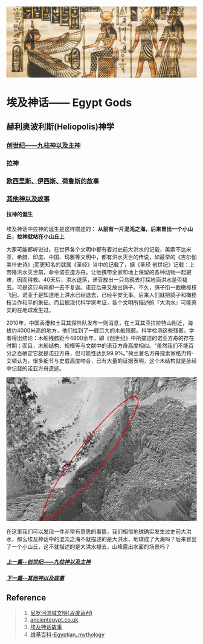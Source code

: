 ![背景图](../../blog_imgs/egypt_bg.jpeg)

#  埃及神话—— Egypt Gods

## 赫利奥波利斯(**Heliopolis**)神学
### [创世纪——九柱神以及主神](Egypt_Gods_1-genesis.md)
###  拉神
### [欧西里斯、伊西斯、荷鲁斯的故事](Egypt_Gods_3-osiris.md)
### [其他神以及故事](Egypt_Gods_4-othergods.md)

#### 拉神的诞生
埃及神话中拉神的诞生是这样描述的：
**从前有一片混沌之海，后来冒出一个小山丘，拉神就站在小山丘上**

大家可能都听说过，在世界各个文明中都有着对史前大洪水的记载，美索不达米亚、希腊、印度、中国、玛雅等文明中，都有洪水灭世的传说，如最早的《吉尔伽美什史诗》;而更知名的就属《圣经》当中的记载了，据《圣经 创世纪》记载：上帝降洪水灭世前，命令诺亚造方舟，让他携带全家和地上保留的各种动物一起避难，因而得救。40天后，洪水退落，诺亚放出一只乌鸦去打探地面洪水是否褪去。可是这只乌鸦却一去不复返。诺亚后来又放出鸽子。不久，鸽子衔一截橄榄枝飞回。诺亚于是知道地上洪水已经退去，已经平安无事。后来人们就把鸽子和橄榄枝当作和平的象征。而且据现代科学家考证，各个文明所描述的『大洪水』可能真实的在地球发生过。

2010年，中国香港和土耳其探险队发布一则消息，在土耳其亚拉拉特山附近，海拔约4000米高的地方，他们找到了一艘巨大的木船残骸。科学检测这些残骸，学者得出结论：木船残骸距今4800余年，即《创世纪》中所描述的诺亚方舟的存在时期；而且，木船结构、规模等与文献中的诺亚方舟高度相似。“虽然我们不能百分之百确定它就是诺亚方舟，但可能性达到99.9%。”荷兰著名方舟探索家格力特·艾顿认为，很多细节与史载高度吻合，已有大量的证据表明，这个木结构就是圣经中记载的诺亚方舟遗迹。

![科考队发现的疑似诺亚方舟遗迹](../../blog_imgs/egypt_noah_ark.png)

在这里我们可以发现一件非常有意思的事情，我们相信地球确实发生过史前大洪水，那么埃及神话中的混沌之海不就描述的是大洪水，地球成了大海吗？后来冒出了一个小山丘，这不就描述的是大洪水褪去，山峰露出水面的场景吗？

##### [ 上一篇--创世纪——九柱神以及主神](Egypt_Gods_1-genesis.md)
##### [ 下一篇--其他神以及故事](Egypt_Gods_3-osiris.md)

## Reference
> 1. [尼罗河流域文明(*百度百科*)](https://baike.baidu.com/item/%E5%8F%A4%E5%9F%83%E5%8F%8A%E6%96%87%E6%98%8E/744297?fromtitle=%E5%B0%BC%E7%BD%97%E6%B2%B3%E6%B5%81%E5%9F%9F%E6%96%87%E6%98%8E&fromid=3246788)
> 2. [ancientegypt.co.uk](http://www.ancientegypt.co.uk/gods/story/main.html)
> 3. [埃及神话故事](http://www.shenhuagushi.net/aijishenhua/list_52.html)
> 4. [维基百科-Egyptian_mythology](https://en.wikipedia.org/wiki/Egyptian_mythology)
